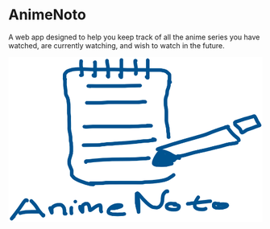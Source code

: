# AnimeNoto
A web app designed to help you keep track of all the anime series you have watched, are currently watching, and wish to watch in the future.


![AnimeNoto Logo](root/frontend/public/animenoto_logo.png.png)

